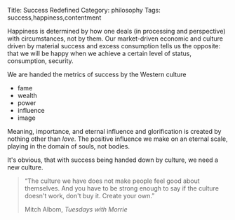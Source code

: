 Title: Success Redefined
Category: philosophy
Tags: success,happiness,contentment

Happiness is determined by how one deals (in processing and perspective) with circumstances, not by them. Our market-driven economic and culture driven by material success and excess consumption tells us the opposite: that we will be happy when we achieve a certain level of status, consumption, security. 
  
We are handed the metrics of success by the Western culture

- fame 
- wealth
- power
- influence
- image

Meaning, importance, and eternal influence and glorification is created by nothing other than _love_. The positive influence we make on an eternal scale, playing in the domain of souls, not bodies. 

It's obvious, that with success being handed down by culture, we need a new culture. 

>  “The culture we have does not make people feel good about themselves. And you have to be strong enough to say if the culture doesn't work, don't buy it. Create your own.” <p class="annotation">
    Mitch Albom, <em>Tuesdays with Morrie</em></p> 
